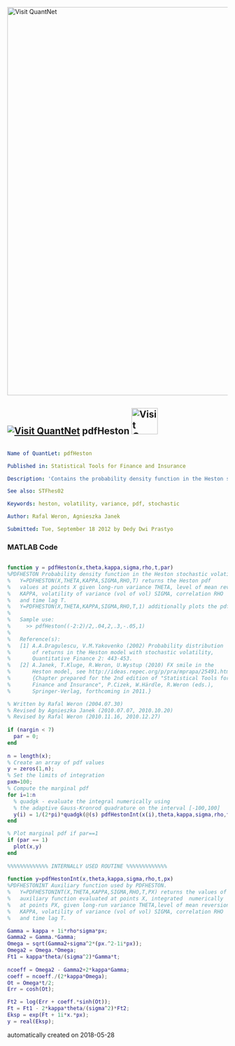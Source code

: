 [<img src="https://github.com/QuantLet/Styleguide-and-FAQ/blob/master/pictures/banner.png" width="888" alt="Visit QuantNet">](http://quantlet.de/)

## [<img src="https://github.com/QuantLet/Styleguide-and-FAQ/blob/master/pictures/qloqo.png" alt="Visit QuantNet">](http://quantlet.de/) **pdfHeston** [<img src="https://github.com/QuantLet/Styleguide-and-FAQ/blob/master/pictures/QN2.png" width="60" alt="Visit QuantNet 2.0">](http://quantlet.de/)

```yaml

Name of QuantLet: pdfHeston

Published in: Statistical Tools for Finance and Insurance

Description: 'Contains the probability density function in the Heston stochastic volatility model. Required by STFhes02.m function.'

See also: STFhes02

Keywords: heston, volatility, variance, pdf, stochastic 

Author: Rafal Weron, Agnieszka Janek

Submitted: Tue, September 18 2012 by Dedy Dwi Prastyo
```

### MATLAB Code
```matlab

function y = pdfHeston(x,theta,kappa,sigma,rho,t,par)
%PDFHESTON Probability density function in the Heston stochastic volatility model.
%   Y=PDFHESTON(X,THETA,KAPPA,SIGMA,RHO,T) returns the Heston pdf 
%   values at points X given long-run variance THETA, level of mean reversion
%   KAPPA, volatility of variance (vol of vol) SIGMA, correlation RHO 
%   and time lag T. 
%   Y=PDFHESTON(X,THETA,KAPPA,SIGMA,RHO,T,1) additionally plots the pdf.
%
%   Sample use:
%     >> pdfHeston((-2:2)/2,.04,2,.3,-.05,1)
%
%   Reference(s):   
% 	[1] A.A.Dragulescu, V.M.Yakovenko (2002) Probability distribution 
%       of returns in the Heston model with stochastic volatility, 
%       Quantitative Finance 2: 443-453.
%   [2] A.Janek, T.Kluge, R.Weron, U.Wystup (2010) FX smile in the
%       Heston model, see http://ideas.repec.org/p/pra/mprapa/25491.html
%       {Chapter prepared for the 2nd edition of "Statistical Tools for 
%       Finance and Insurance", P.Cizek, W.Härdle, R.Weron (eds.), 
%       Springer-Verlag, forthcoming in 2011.} 

% Written by Rafal Weron (2004.07.30)
% Revised by Agnieszka Janek (2010.07.07, 2010.10.20)
% Revised by Rafal Weron (2010.11.16, 2010.12.27)
 
if (nargin < 7)
  par = 0;
end
  
n = length(x); 
% Create an array of pdf values
y = zeros(1,n); 
% Set the limits of integration
pxm=100;
% Compute the marginal pdf
for i=1:n
  % quadgk - evaluate the integral numerically using 
  % the adaptive Gauss-Kronrod quadrature on the interval [-100,100]
  y(i) = 1/(2*pi)*quadgk(@(s) pdfHestonInt(x(i),theta,kappa,sigma,rho,t,s),-100,100,'RelTol',1e-8);
end

% Plot marginal pdf if par==1
if (par == 1)
  plot(x,y)
end
  
%%%%%%%%%%%%% INTERNALLY USED ROUTINE %%%%%%%%%%%%%
  
function y=pdfHestonInt(x,theta,kappa,sigma,rho,t,px)
%PDFHESTONINT Auxiliary function used by PDFHESTON.
%   Y=PDFHESTONINT(X,THETA,KAPPA,SIGMA,RHO,T,PX) returns the values of the 
%   auxiliary function evaluated at points X, integrated  numerically  
%   at points PX, given long-run variance THETA,level of mean reversion 
%   KAPPA, volatility of variance (vol of vol) SIGMA, correlation RHO
%   and time lag T.

Gamma = kappa + 1i*rho*sigma*px;
Gamma2 = Gamma.*Gamma;
Omega = sqrt(Gamma2+sigma^2*(px.^2-1i*px));
Omega2 = Omega.*Omega;
Ft1 = kappa*theta/(sigma^2)*Gamma*t;
  
ncoeff = Omega2 - Gamma2+2*kappa*Gamma;
coeff = ncoeff./(2*kappa*Omega);
Ot = Omega*t/2;
Err = cosh(Ot);

Ft2 = log(Err + coeff.*sinh(Ot));
Ft = Ft1 - 2*kappa*theta/(sigma^2)*Ft2;
Eksp = exp(Ft + 1i*x.*px);
y = real(Eksp);

```

automatically created on 2018-05-28